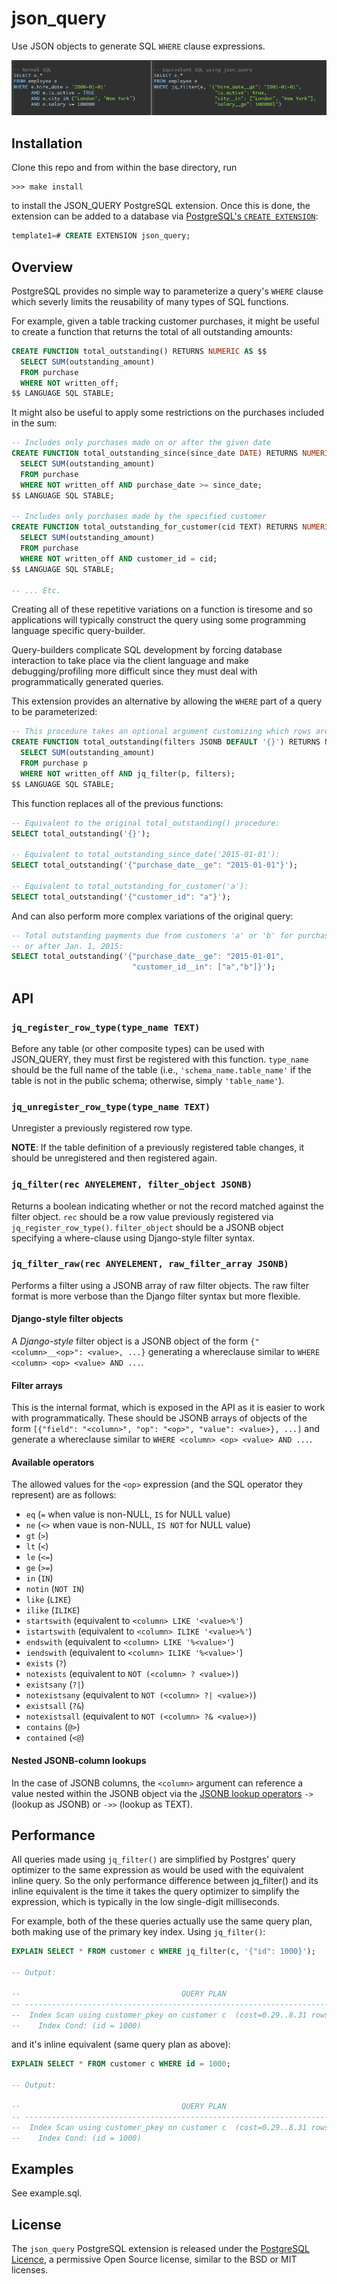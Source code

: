 # json_query

Use JSON objects to generate SQL ```WHERE``` clause expressions.

![json_query screenshot](./screenshot.png "json_query")

## Installation

Clone this repo and from within the base directory, run

```
>>> make install
```

to install the JSON_QUERY PostgreSQL extension. Once this is done, the extension can be added
to a database via [PostgreSQL's `CREATE EXTENSION`](https://www.postgresql.org/docs/9.6/static/sql-createextension.html):

```SQL
template1=# CREATE EXTENSION json_query;
```

## Overview

PostgreSQL provides no simple way to parameterize a query's ```WHERE``` clause
which severly limits the reusability of many types of SQL functions.

For example, given a table tracking customer purchases, it might be useful to
create a function that returns the total of all outstanding amounts:

```SQL
CREATE FUNCTION total_outstanding() RETURNS NUMERIC AS $$
  SELECT SUM(outstanding_amount)
  FROM purchase
  WHERE NOT written_off;
$$ LANGUAGE SQL STABLE;
```

It might also be useful to apply some restrictions on the purchases included in the sum:

```SQL
-- Includes only purchases made on or after the given date
CREATE FUNCTION total_outstanding_since(since_date DATE) RETURNS NUMERIC AS $$
  SELECT SUM(outstanding_amount)
  FROM purchase
  WHERE NOT written_off AND purchase_date >= since_date;
$$ LANGUAGE SQL STABLE;

-- Includes only purchases made by the specified customer
CREATE FUNCTION total_outstanding_for_customer(cid TEXT) RETURNS NUMERIC AS $$
  SELECT SUM(outstanding_amount)
  FROM purchase
  WHERE NOT written_off AND customer_id = cid;
$$ LANGUAGE SQL STABLE;

-- ... Etc.
```

Creating all of these repetitive variations on a function is tiresome and so applications will
typically construct the query using some programming language specific query-builder.

Query-builders complicate SQL development by forcing database interaction to take place via the
client language and make debugging/profiling more difficult since they must deal with programmatically
generated queries.

This extension provides an alternative by allowing the `WHERE` part of a query to be parameterized:

```SQL
-- This procedure takes an optional argument customizing which rows are included in the aggregate.
CREATE FUNCTION total_outstanding(filters JSONB DEFAULT '{}') RETURNS NUMERIC AS $$
  SELECT SUM(outstanding_amount)
  FROM purchase p
  WHERE NOT written_off AND jq_filter(p, filters);
$$ LANGUAGE SQL STABLE;
```

This function replaces all of the previous functions:

```SQL
-- Equivalent to the original total_outstanding() procedure:
SELECT total_outstanding('{}');

-- Equivalent to total_outstanding_since_date('2015-01-01'):
SELECT total_outstanding('{"purchase_date__ge": "2015-01-01"}');

-- Equivalent to total_outstanding_for_customer('a'):
SELECT total_outstanding('{"customer_id": "a"}');
```

And can also perform more complex variations of the original query:

```SQL
-- Total outstanding payments due from customers 'a' or 'b' for purchases on
-- or after Jan. 1, 2015:
SELECT total_outstanding('{"purchase_date__ge": "2015-01-01",
                           "customer_id__in": ["a","b"]}');
```

## API

### `jq_register_row_type(type_name TEXT)`
Before any table (or other composite types) can be used with JSON_QUERY, they must first be registered
with this function. `type_name` should be the full name of the table (i.e., `'schema_name.table_name'`
if the table is not in the public schema; otherwise, simply `'table_name'`).

### `jq_unregister_row_type(type_name TEXT)`
Unregister a previously registered row type.

**NOTE**: If the table definition of a previously registered table changes, it should be unregistered
and then registered again.

### `jq_filter(rec ANYELEMENT, filter_object JSONB)`
Returns a boolean indicating whether or not the record matched against the filter object. `rec` should
be a row value previously registered via `jq_register_row_type()`. `filter_object` should be a JSONB
object specifying a where-clause using Django-style filter syntax.

### `jq_filter_raw(rec ANYELEMENT, raw_filter_array JSONB)`
Performs a filter using a JSONB array of raw filter objects. The raw filter format is more verbose than
the Django filter syntax but more flexible.

#### Django-style filter objects
A *Django-style* filter object is a JSONB object of the form `{"<column>__<op>": <value>, ...}` generating
a whereclause similar to `WHERE <column> <op> <value> AND ...`.

#### Filter arrays
This is the internal format, which is exposed in the API as it is easier to work with programmatically.
These should be JSONB arrays of objects of the form `[{"field": "<column>", "op": "<op>", "value": <value>}, ...]`
and generate a whereclause similar to `WHERE <column> <op> <value> AND ...`.

#### Available operators
The allowed values for the `<op>` expression (and the SQL operator they represent) are as follows:
 * `eq` (`=` when value is non-NULL, `IS` for NULL value)
 * `ne` (`<>` when vaue is non-NULL, `IS NOT` for NULL value)
 * `gt` (`>`)
 * `lt` (`<`)
 * `le` (`<=`)
 * `ge` (`>=`)
 * `in` (`IN`)
 * `notin` (`NOT IN`)
 * `like` (`LIKE`)
 * `ilike` (`ILIKE`)
 * `startswith` (equivalent to `<column> LIKE '<value>%'`)
 * `istartswith` (equivalent to `<column> ILIKE '<value>%'`)
 * `endswith` (equivalent to `<column> LIKE '%<value>'`)
 * `iendswith` (equivalent to `<column> ILIKE '%<value>'`)
 * `exists` (`?`)
 * `notexists` (equivalent to `NOT (<column> ? <value>)`)
 * `existsany` (`?|`)
 * `notexistsany` (equivalent to `NOT (<column> ?| <value>)`)
 * `existsall` (`?&`)
 * `notexistsall` (equivalent to `NOT (<column> ?& <value>)`)
 * `contains` (`@>`)
 * `contained` (`<@`)

#### Nested JSONB-column lookups
In the case of JSONB columns, the `<column>` argument can reference a value nested within the JSONB object
via the [JSONB lookup operators](https://www.postgresql.org/docs/9.6/static/functions-json.html#FUNCTIONS-JSON-OP-TABLE)
`->` (lookup as JSONB) or `->>` (lookup as TEXT).


## Performance

All queries made using ```jq_filter()``` are simplified by Postgres'
query optimizer to the same expression as would be used with the equivalent
inline query. So the only performance difference between jq_filter()
and its inline equivalent is the time it takes the query optimizer to simplify
the expression, which is typically in the low single-digit milliseconds.

For example, both of the these queries actually use the same query plan, both
making use of the primary key index. Using ```jq_filter()```:

```SQL
EXPLAIN SELECT * FROM customer c WHERE jq_filter(c, '{"id": 1000}');

-- Output:

--                                    QUERY PLAN                                    
-- ---------------------------------------------------------------------------------
--  Index Scan using customer_pkey on customer c  (cost=0.29..8.31 rows=1 width=68)
--    Index Cond: (id = 1000)
```

and it's inline equivalent (same query plan as above):

```SQL
EXPLAIN SELECT * FROM customer c WHERE id = 1000;

-- Output:

--                                    QUERY PLAN                                    
-- ---------------------------------------------------------------------------------
--  Index Scan using customer_pkey on customer c  (cost=0.29..8.31 rows=1 width=68)
--    Index Cond: (id = 1000)
```

## Examples

See example.sql.

## License
The `json_query` PostgreSQL extension is released under the
[PostgreSQL Licence](http://www.postgresql.org/about/licence/), a
permissive Open Source license, similar to the BSD or MIT licenses.